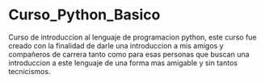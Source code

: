 # Curso_Python_Basico
Curso de introduccion al lenguaje de programacion python, este curso fue creado con la finalidad de darle una introduccion a mis amigos y compañeros de carrera tanto como para esas personas que buscan una introduccion a este lenguaje de una forma mas amigable y sin tantos tecnicismos.

